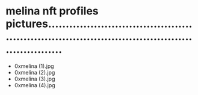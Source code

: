 # melina nft profiles pictures..............................................................................................................
- 0xmelina (1).jpg
- 0xmelina (2).jpg
- 0xmelina (3).jpg
- 0xmelina (4).jpg
